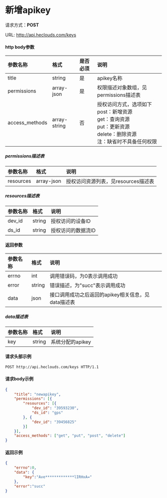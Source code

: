 # 新增apikey
请求方式：**POST**

URL: http://api.heclouds.com/keys

#### http body参数
参数名称 | 格式 | 是否必须 | 说明
:- | :- | :- | :- 
title | string | 是 | apikey名称
permissions | array-json | 是 | 权限描述对象数组，见permissions描述表
access_methods | array-string | 否 | 授权访问方式，选项如下<br>post：新增资源<br>get：查询资源<br>put：更新资源<br>delete：删除资源<br>注：缺省时不具备任何权限

##### permissions描述表
参数名称 | 格式 | 说明
:- | :- | :- 
resources | array-json | 授权访问资源列表，见resources描述表

##### resources描述表
参数名称 | 格式 | 说明
:- | :- | :- 
dev_id | string | 授权访问的设备ID
ds_id | string | 授权访问的数据流ID


#### 返回参数
参数名称 | 格式 | 说明
:- | :- | :- 
errno | int | 调用错误码，为0表示调用成功
error | string | 错误描述，为"succ"表示调用成功
data | json | 接口调用成功之后返回的apikey相关信息，见data描述表

##### data描述表
参数名称 | 格式 |  说明
:- | :- | :- 
key | string | 系统分配的apikey

#### 请求头部示例
```text
POST http://api.heclouds.com/keys HTTP/1.1
```

#### 请求body示例
```json
{
	"title": "newapikey",
	"permissions": [{
		"resources": [{
			"dev_id": "39593230",
			"ds_id": "gps"
		}, {
			"dev_id": "39456825"
		}]
	}],
	"access_methods": ["get", "put", "post", "delete"]
}
```

#### 返回示例
```json
{
    "errno":0,
    "data": {
        "key":"Ave*************lIRHxA="
    },
    "error":"succ"
}
```